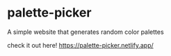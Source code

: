 # palette-picker
A simple website that generates random color palettes

check it out here! https://palette-picker.netlify.app/
